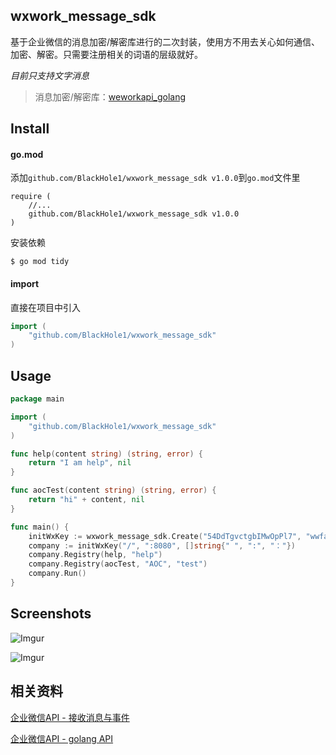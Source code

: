 ## wxwork_message_sdk

基于企业微信的消息加密/解密库进行的二次封装，使用方不用去关心如何通信、加密、解密。只需要注册相关的词语的层级就好。

*目前只支持文字消息*

> 消息加密/解密库：[weworkapi_golang](https://github.com/sbzhu/weworkapi_golang)

## Install

#### go.mod

添加`github.com/BlackHole1/wxwork_message_sdk v1.0.0`到`go.mod`文件里

```
require (
    //...
    github.com/BlackHole1/wxwork_message_sdk v1.0.0
)
```

安装依赖
```shell
$ go mod tidy
```

#### import

直接在项目中引入

```go
import (
    "github.com/BlackHole1/wxwork_message_sdk"
)
```

## Usage

```go
package main

import (
    "github.com/BlackHole1/wxwork_message_sdk"
)

func help(content string) (string, error) {
    return "I am help", nil
}

func aocTest(content string) (string, error) {
    return "hi" + content, nil
}

func main() {
    initWxKey := wxwork_message_sdk.Create("54DdTgvctgbIMwOpPl7", "wwfaa0e4cbfcdd3ef0", "4LRnApxTnSan9VuumDmBbp7F0z6ufnHzCd4FraB7IRz")
    company := initWxKey("/", ":8080", []string{" ", ":", "："})
    company.Registry(help, "help")
    company.Registry(aocTest, "AOC", "test")
    company.Run()
}
```

## Screenshots

![Imgur](https://i.imgur.com/ui8IUsG.png)

![Imgur](https://i.imgur.com/8rhMYzG.png)

## 相关资料

[企业微信API - 接收消息与事件](https://work.weixin.qq.com/api/doc#10514)

[企业微信API - golang API](https://github.com/sbzhu/weworkapi_golang)